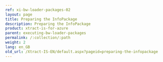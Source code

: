```yaml
---
ref: xi-bw-loader-packages-02
layout: page
title: Preparing the InfoPackage
description: Preparing the InfoPackage
product: xtract-is-for-azure
parent: executing-bw-loader-packages
permalink: /:collection/:path
weight: 2
lang: en_GB
old_url: /Xtract-IS-EN/default.aspx?pageid=preparing-the-infopackage
---
```

